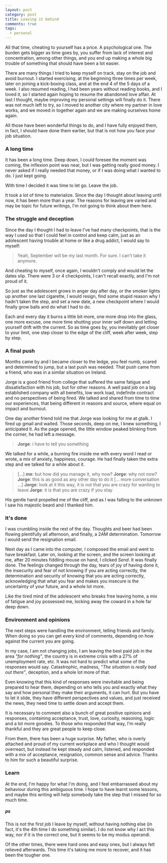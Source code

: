 ```yaml
---
layout: post
category: post
title: Leaving it behind
comments: true
tags:
  - personal
---
```


All that time, cheating to yourself has a price. A psychological one. The
burden gets bigger as time goes by, you suffer from lack of interest and
concentration, among other things, and you end up making a whole big trouble
of something that should have been a lot easier.

There are many things I tried to keep myself on track, stay on the job and
avoid burnout.  I started exercising, at the beginning three times per week,
later on joining a kick-boxing class, and at the end 4 of the 5 days of a
week. I also resumed reading, I had been years without reading books, and I
loved it, so I started again hoping to resume the abandoned love affair. At
last I thought, maybe improving my personal settings will finally do it. There
was not much left to try, so I moved to another city where my partner in love
works, and we moved in together again and we are making ourselves home again.

All those have been wonderful things to do, and I have fully enjoyed them, in
fact, I should have done them earlier, but that is not how you face your job
situation.

### A long time

It has been a long time. Deep down, I could foresee the moment was coming, the
inflexion point was near, but I was getting really good money. I never asked
if I really needed that money, or if I was doing what I wanted to do. I just
kept going.

With time I decided it was time to let go. Leave the job.

It took a lot of time to materialize. Since the day I thought about leaving
until now, it has been more than a year. The reasons for leaving are varied
and may be topic for future writings, I'm not going to think about them here.

### The struggle and deception

Since the day I thought I had to leave I've had many checkpoints, that is the
way I used so that I could feel in control and keep calm, just as an
adolescent having trouble at home or like a drug addict, I would say to
myself:

  > Yeah, September will be my last month. For sure. I can't take it anymore.

And cheating to myself, once again, I wouldn't comply and would let the dates
slip. There were 3 or 4 checkpoints, I can't recall exactly, and I'm not proud
of it.

So just as the adolescent grows in anger day after day, or the smoker lights
up another one last cigarette, I would resign, find some stupid reason why I
hadn't taken the step, and set a new date, a new checkpoint where I would
finally grow balls and do what I had to do.

Each and every day it burns a little bit more, one more drop into the glass,
one more excuse, one more time shutting your inner self down and letting
yourself drift with the current. So as time goes by, you inevitably get closer
to your limit, one step closer to the edge of the cliff, week after week, step
by step.

### A final push

Months came by and I became closer to the ledge, you feel numb, scared and
determined to jump, but a last push was needed. That push came from a friend,
who was in a similar situation on Ireland.

Jorge is a good friend from college that suffered the same fatigue and
dissatisfaction with his job, but for other reasons. A well paid job on a big
established company with all benefits, low work load, indefinite contract and
no perspectives of being fired. We talked and shared from time to time our
experiences, that being different in reasons and source, where equal on impact
and burnout.

One day another friend told me that Jorge was looking for me at gtalk. I fired
up gmail and waited. Those seconds, deep on me, I knew something, I
anticipated it. As the page opened, the little window peaked blinking from the
corner, he had left a message.

  > **Jorge**: i have to tell you something

We talked for a while, a burning fire inside me with every word I read or
wrote, a mix of anxiety, happiness, courage. He had finally taken the extra
step and we talked for a while about it.

  > [...]
  > **me**: but how did you manage it, why now?
  > **Jorge**: why not now?
  > **Jorge**: this is as good as any other day to do it
  > [... more conversation ...]
  > **Jorge**: look at it this way, it is not that you are crazy for wanting to
  > leave
  > **Jorge**: it is that you are crazy if you stay

His gentle hand propelled me of the cliff, and as I was falling to the unknown
I saw his majestic beard and I thanked him.

### It's done

I was crumbling inside the rest of the day. Thoughts and beer had been flowing
plentifully all afternoon, and finally, a 2AM determination. Tomorrow I would
send the resignation email.

Next day as I came into the computer, I composed the email and went to have
breakfast. Later on, looking at the screen, and the screen looking at me,
after 20 minutes fiddling mouse on hand, I clicked *Send*. It was finally
done. The feelings changed through the day, tears of joy of having done it,
the insecurity and fear of not knowing if you are acting correctly, the
determination and security of knowing that you are acting correctly,
acknowledging that what you fear and makes you insecure is the uncertainty of
your future, and a whole lot more.

Like the tired mind of the adolescent who breaks free leaving home, a mix of
fatigue and joy possessed me, locking away the coward in a hole far deep down.

### Environment and opinions

The next steps were handling the environment, telling friends and family.
When doing so you can get every kind of comments, depending on how against the
current you are going.

In my case, I am not changing jobs, I am leaving the best paid job in the area
*"for nothing"*, the country is in extreme crisis with a 27% of unemployment
rate, etc. It was not hard to predict what some of the responses would say.
Catastrophic, madness, *"The situation is really bad out there"*, deception,
and a whole lot more of that.

Even knowing that this kind of responses were inevitable and being prepared to
hear them, depending on who tells you and exactly what they say and how
personal they make their arguments, it can hurt. But you have to let it slide,
they have different perspectives and values, and just received the news, they
need time to settle down and accept them.

It is necessary to comment also a bunch of great positive opinions and
responses, containing acceptance, trust, love, curiosity, reasoning, logic and
a lot more goodies. To those who responded that way, I'm really thankful and
they are great people to keep close.

From them, there has been a huge surprise. My father, who is overly attached
and proud of my current workplace and who I thought would overreact, but
instead he kept steady and calm, listened, and responded with a mix of
acceptance, resignation, common sense and advice. Thanks to him for such a
beautiful surprise.

### Learn

At the end, I'm happy for what I'm doing, and I feel embarrassed about my
behaviour during this ambiguous time. I hope to have learnt some lessons, and
maybe this writing will help somebody take the step that I missed for so much
time.

##### ps

This is not the first job I leave by myself, without having nothing else (in
fact, it's the 4th time I do something similar). I do not know why I act this
way, nor if it is the correct one, but it seems to be my modus operandi.

Of the other times, there were hard ones and easy ones, but I always felt
relieved afterwards. This time it's taking me more to recover, and it has been
the tougher one.


